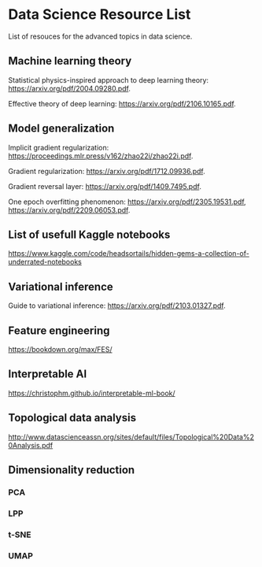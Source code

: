 # Data Science Resource List
List of resouces for the advanced topics in data science. 

## Machine learning theory
Statistical physics-inspired approach to deep learning theory: https://arxiv.org/pdf/2004.09280.pdf.

Effective theory of deep learning: https://arxiv.org/pdf/2106.10165.pdf.

## Model generalization
Implicit gradient regularization: https://proceedings.mlr.press/v162/zhao22i/zhao22i.pdf.

Gradient regularization: https://arxiv.org/pdf/1712.09936.pdf.

Gradient reversal layer: https://arxiv.org/pdf/1409.7495.pdf.

One epoch overfitting phenomenon: 
https://arxiv.org/pdf/2305.19531.pdf,
https://arxiv.org/pdf/2209.06053.pdf.

## List of usefull Kaggle notebooks
https://www.kaggle.com/code/headsortails/hidden-gems-a-collection-of-underrated-notebooks

## Variational inference
Guide to variational inference: https://arxiv.org/pdf/2103.01327.pdf.

## Feature engineering 
https://bookdown.org/max/FES/

## Interpretable AI
https://christophm.github.io/interpretable-ml-book/

## Topological data analysis
http://www.datascienceassn.org/sites/default/files/Topological%20Data%20Analysis.pdf

## Dimensionality reduction 
### PCA
### LPP
### t-SNE
### UMAP
